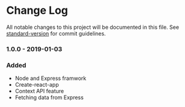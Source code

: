# Change Log

All notable changes to this project will be documented in this file. See [standard-version](https://github.com/conventional-changelog/standard-version) for commit guidelines.

### 1.0.0 - 2019-01-03

### Added

- Node and Express framwork
- Create-react-app
- Context API feature
- Fetching data from Express
